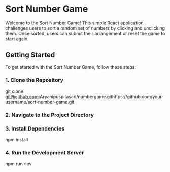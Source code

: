 # Sort Number Game

Welcome to the Sort Number Game! This simple React application challenges users to sort a random set of numbers by clicking and unclicking them. Once sorted, users can submit their arrangement or reset the game to start again.

## Getting Started

To get started with the Sort Number Game, follow these steps:

### 1. Clone the Repository
git clone git@github.com:Aryanipuspitasari/numbergame.githttps://github.com/your-username/sort-number-game.git

### 2. Navigate to the Project Directory

### 3.  Install Dependencies
npm install

### 4. Run the Development Server
npm run dev
